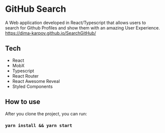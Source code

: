 # GitHub Search

A Web application developed in React/Typescript that allows users to search for Github Profiles and show them with an amazing User Experience.
https://dima-karpov.github.io/SearchGitHub/
## Tech

* React
* MobX
* Typescript
* React Router
* React Awesome Reveal
* Styled Components

## How to use

After you clone the project, you can run:

### `yarn install && yarn start`


